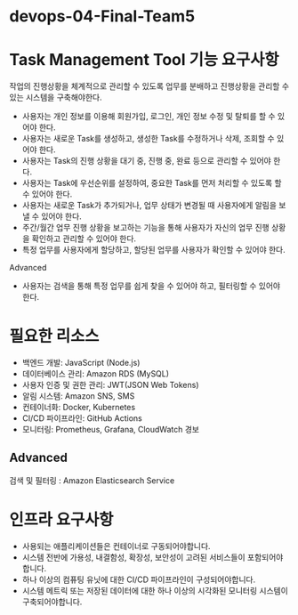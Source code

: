 # devops-04-Final-Team5

# Task Management Tool  기능 요구사항

작업의 진행상황을 체계적으로 관리할 수 있도록 업무를 분배하고 진행상황을 관리할 수 있는 시스템을 구축해야한다.

- 사용자는 개인 정보를 이용해 회원가입, 로그인, 개인 정보 수정 및 탈퇴를 할 수 있어야 한다.
- 사용자는 새로운 Task를 생성하고, 생성한 Task를 수정하거나 삭제, 조회할 수 있어야 한다.
- 사용자는 Task의 진행 상황을 대기 중, 진행 중, 완료 등으로 관리할 수 있어야 한다.
- 사용자는 Task에 우선순위를 설정하여, 중요한 Task를 먼저 처리할 수 있도록 할 수 있어야 한다.
- 사용자는 새로운 Task가 추가되거나, 업무 상태가 변경될 때 사용자에게 알림을 보낼 수 있어야 한다.
- 주간/월간 업무 진행 상황을 보고하는 기능을 통해 사용자가 자신의 업무 진행 상황을 확인하고 관리할 수 있어야 한다.
- 특정 업무를 사용자에게 할당하고, 할당된 업무를 사용자가 확인할 수 있어야 한다.

Advanced
- 사용자는 검색을 통해 특정 업무를 쉽게 찾을 수 있어야 하고, 필터링할 수 있어야 한다.

# 필요한 리소스

- 백엔드 개발:  JavaScript (Node.js)
- 데이터베이스 관리:  Amazon RDS (MySQL)
- 사용자 인증 및 권한 관리: JWT(JSON Web Tokens)
- 알림 시스템: Amazon SNS, SMS
- 컨테이너화: Docker, Kubernetes
- CI/CD 파이프라인: GitHub Actions
- 모니터링: Prometheus, Grafana, CloudWatch 경보

## Advanced
검색 및 필터링 : Amazon Elasticsearch Service

# 인프라 요구사항

- 사용되는 애플리케이션들은 컨테이너로 구동되어야합니다.
- 시스템 전반에 가용성, 내결함성, 확장성, 보안성이 고려된 서비스들이 포함되어야 합니다.
- 하나 이상의 컴퓨팅 유닛에 대한 CI/CD 파이프라인이 구성되어야합니다.
- 시스템 메트릭 또는 저장된 데이터에 대한 하나 이상의 시각화된 모니터링 시스템이 구축되어야합니다.
